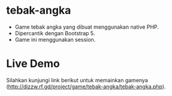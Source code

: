 # tebak-angka
- Game tebak angka yang dibuat menggunakan native PHP.
- Dipercantik dengan Bootstrap 5.
- Game ini menggunakan session.

# Live Demo
Silahkan kunjungi link berikut untuk memainkan gamenya (http://dizzw.rf.gd/project/game/tebak-angka/tebak-angka.php).
